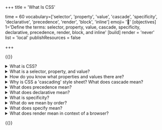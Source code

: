+++
title = 'What Is CSS'

time = 60
vocabulary=['selector', 'property', 'value', 'cascade', 'specificity', 'declarative', 'precedence', 'render', 'block', 'inline']
emoji= '🎨'
[objectives]
    1='Define the terms: selector, property, value, cascade, specificity, declarative, precedence, render, block, and inline'
[build]
  render = 'never'
  list = 'local'
  publishResources = false

+++

{{<note type="question" title="10 Things About CSS">}}

<details>
<summary>What is CSS?</summary>

Cascading Style Sheets are a language of style - a way to change how we visualise the DOM - using selectors, properties, and values in rulesets. They provide a way to change how a browser displays HTML.

A ruleset is made up of a selector and a list of declarations. A declaration is made up of one property and value pair. This is the syntax of CSS.

</details>

<details>
<summary> What is a selector, property, and value?</summary>

```css
selector {
  property: value;
}
```

Rulesets look like this: `p { background: red; }`. The selector is the `p` in this case. This `p` selects all elements of the DOM tree called `p` and sets rules about how to show them. Selectors always come first in a ruleset.

A property is a quality, a characteristic. A value is the amount.

For a person, you might say their 'age' property has the value of 40. For an element, you might set the `width` property to the value of `100%`.

Within a ruleset, multiple declarations may set values for properties, and each declaration ends with a semi-colon (`;`), e.g. `p { background: red; color: blue; }`.

</details>

<details>
<summary>How do you know what properties and values there are?</summary>

You learn them by using them. You look it up here: https://developer.mozilla.org/en-US/docs/Web/CSS/Reference. Another thing you can do is look at the autocomplete in Devtools.

</details>

<details>
<summary>Why is CSS a 'cascading' style sheet? What does cascade mean?</summary>

<iframe src="https://giphy.com/embed/zFSGphnnT9opa" width="480" height="480" frameBorder="0" class="giphy-embed" allowFullScreen></iframe><p><a href="https://giphy.com/gifs/zFSGphnnT9opa">via GIPHY</a></p>

A cascade is a stream or sequence of a things where each thing affects the next. You might imagine pouring champagne into a tower of glasses. The champagne flows into the top container; it then cascades into the next container; etc. In CSS we're actually pouring from many bottles into one tower.

So in CSS 'the cascade' means the order or sequence of the rules as they flow into the DOM tree according to CSS precedence.

Several rules may apply to one element, and they are applied in a particular order, with later, more specific, or more important rules adding to or overriding ones that have already been applied.

</details>

<details>
<summary>What does precedence mean?</summary>

It means the order rules are applied.

One way rules are applied in CSS is inheritance: children inherit from parents. If a parent node has red text, all its children will inherit that red text color. But when another rule with higher precendence comes and overrules, it replaces the rule which had lower precedence. An explicit rule targeting an element directly overrules a rule it inherited from its parent.

Inheritance forms a hierarchy. The elements being styled are hierarchical - with children inheriting from (but perhaps overriding) parents.

Everything in CSS is determined by order. Order is so important in CSS because CSS is a declarative programming language that programs the layout of boxes.

CSS renders the nodes in our DOM tree as nested boxes, and we program their appearance using fonts, colours, and spacing.

</details>

<details>
<summary>What does declarative mean?</summary>

It means that we describe a set of rules, and all of the rules are processed and then applied, in a well-known order, in one go. The browser works out how to apply the rules. You don’t write for loops or if/else statements; there are no functions as such; you just _declare_ the outcome with some rules, and those rules get applied.

In CSS you do the 'what', and the browser does the 'how'.

</details>

<details>
<summary>What is specificity?</summary>

Specificity is a [weighting system for CSS rules](https://specifishity.com/). The more specific your selector, the more power it has. For example: IDs can only ever mean _one_ node. IDs are unique, so they are _more specific_ than classes, which could mean many nodes.

Classes added to html element are _more specific_ than just a plain element selector, as a class of `p` (e.g. `p.instruction`) is _more specific_ than just all `p`. If you get two rules with the same specificity then the one that comes last in the order wins.

The browser sorts all your rulesets, or declarations, into a defined order according to the power, or weight, of the declaration and applies the result, like a game of cards where higher value cards beat lower value cards.

Stronger rules _override_ weaker rules. Everything is sorted and sorted until eventually a final value wins out and the view is rendered.

This only applies where there is a conflict. If both `p { color: red; background-color: blue; }` and `p.instruction { color: orange; }` apply to the same element, the `color` will end up `orange` because it was specified in a more specific rule, but the `background-color` will still be `blue` because nothing overrode that property.

The browser sorts like this:

1. Match the media
1. Sort by origin
1. Sort by specificity
1. Sort by document **order**

Specificity forms a hierarchy. CSS rules are hierarchical - with more specific rules being applied after (and perhaps overriding) less specific rules.

</details>

<details><summary>What do we mean by order?</summary>

Order means 'what comes first?'.

Another way to think of ‘earlier and later’ is ‘farther and nearer’. The _closer_ the declaration is to the node in the DOM, the ‘later’ it is in the CSS. So an inline style overrides a style set in a style block, which overrides a stylesheet linked in the head, which overrides any stylesheet linked higher up in the head, which all ultimately overrides the user agent style that comes in the browser.

</details>

<details>
<summary>What does specify mean?</summary>

Identify clearly. Name explicitly.

</details>

<details>
<summary>What does render mean in context of a browser?</summary>

Render means to hand over, or to give back. In the browser, it means to show the result of all these computations we have talked about. It turns the code into pixels and paints them on your screen. So it's the end result - how the page finally looks on your screen.

</details>

{{</note>}}
